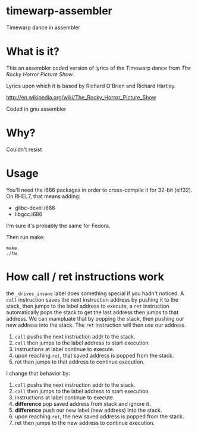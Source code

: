 # timewarp-assembler
Timewarp dance in assembler

# What is it?
This an assembler coded version of lyrics of the Timewarp dance from *The Rocky Horror Picture Show*.

Lyrics upon which it is based by Richard O'Brien and Richard Hartley.

<http://en.wikipedia.org/wiki/The_Rocky_Horror_Picture_Show>

Coded in gnu assembler

# Why?

Couldn't resist

# Usage

You'll need the i686 packages in order to cross-compile it for 32-bit (elf32).
On RHEL7, that means adding:

- glibc-devel.i686
- libgcc.i686

I'm sure it's probably the same for Fedora.

Then run make:

```shell
make
./tw
```

# How call / ret instructions work

the `_drives_insane` label does something special if you hadn't noticed. A
`call` instruction saves the next instruction address by pushing it to the
stack, then jumps to the label address to execute, a `ret` instruction
automatically pops the stack to get the last address then jumps to that
address. We can manipluate that by popping the stack, then pushing our new
address into the stack. The `ret` instruction will then use our address.

1. `call` pushs the next instruction addr to the stack.
2. `call` then jumps to the label address to start execution.
3. instructions at label continue to execute.
4. upon reaching `ret`, that saved address is popped from the stack.
5. ret then jumps to that address to continue execution.

I change that behavior by:

1. `call` pushs the next instruction addr to the stack.
2. `call` then jumps to the label address to start execution.
3. instructions at label continue to execute.
4. **difference** pop saved address from stack and ignore it.
5. **difference** push our new label (new address) into the stack.
6. upon reaching `ret`, the new saved address is popped from the stack.
7. ret then jumps to the new address to continue execution.

